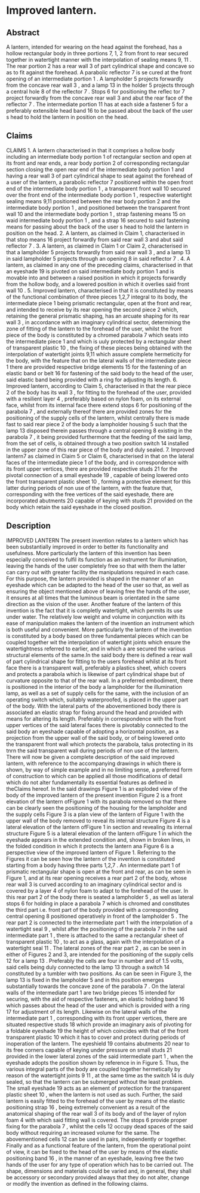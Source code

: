 # Improved lantern.

## Abstract
A lantern, intended for wearing on the head against the forehead, has a hollow rectangular body in three portions 7, 1, 2 from front to rear secured together in watertight manner with the interpolation of sealing means 9, 11 . The rear portion 2 has a rear wall 3 of part cylindrical shape and concave so as to fit against the forehead. A parabolic reflector 7 is se cured at the front opening of an intermediate portion 1 . A lampholder 5 projects forwardly from the concave rear wall 3 , and a lamp 13 in the holder 5 projects through a central hole 8 of the reflector 7 . Stops 6 for positioning the reflec tor 7 project forwardly from the concave rear wall 3 and abut the rear face of the reflector 7 . The intermediate portion 11 has at each side a fastener 5 for a preferably extensible head band 16 to be passed about the back of the user s head to hold the lantern in position on the head.

## Claims
CLAIMS 1. A lantern characterised in that it comprises a hollow body including an intermediate body portion 1 of rectangular section and open at its front and rear ends, a rear body portion 2 of corresponding rectangular section closing the open rear end of the intermediate body portion 1 and having a rear wall 3 of part cylindrical shape to seat against the forehead of a user of the lantern, a parabolic reflector 7 positioned within the open front end of the intermediate body portion 1 , a transparent front wall 10 secured over the front end of the intermediate body portion 1 , respective watertight sealing means 9,11 positioned between the rear body portion 2 and the intermediate body portion 1 , and positioned between the transparent front wall 10 and the intermediate body portion 1 , strap fastening means 15 on waid intermediate body portion 1 , and a strap 16 secured to said fastening means for passing about the back of the user s head to hold the lantern in position on the head. 2. A lantern, as claimed in Claim 1, characterised in that stop means 16 project forwardly from said rear wall 3 and abut said reflector 7 . 3. A lantern, as claimed in Claim 1 or Claim 2, characterised in that a lampholder 5 projects forwardly from said rear wall 3 , and a lamp 13 in said lampholder 5 projects through an opening 8 in said reflector 7 . 4. A lantern, as claimed in any one of the preceding claims, characterised in that an eyeshade 19 is pivoted on said intermediate body portion 1 and is movable into and between a raised position in which it projects forwardly from the hollow body, and a lowered position in which it overlies said front wall 10 . 5. Improved lantern, characterised in that it is constituted by means of the functional combination of three pieces 1,2,7 integral to its body, the intermediate piece 1 being prismatic rectangular, open at the front and rear, and intended to receive by its rear opening the second piece 2 which, retaining the general prismatic shaping, has an arcuate shaping for its rear wall 3 , in accordance with an imaginary cylindrical sector, determining the zone of fitting of the lantern to the forehead of the user, whilst the front piece of the body is constituted by a chromed parabola 7 which seats into the intermediate piece 1 and which is uuly protected by a rectangular sheet of transparent plastic 10 , the fixing of these pieces being obtained with the interpolation of watertight joints 9,11 which assure complete hermeticity for the body, with the feature that on the lateral walls of the intermediate piece 1 there are provided respective bridge elements 15 for the fastening of an elastic band or belt 16 for fastening of the said body to the head of the user, said elastic band being provided with a ring for adjusting its length. 6. Improved lantern, according to Claim 5, characterised in that the rear piece 2 of the body has its wall 3 , for fitting to the forehead of the user, provided with a resilient layer 4 , preferably based on nylon foam, on its external face, whilst from its internal face there extend stops 6 for positioning of the parabola 7 , and externally thereof there are provided zones for the positioning of the supply cells of the lantern, whilst centrally there is made fast to said rear piece 2 of the body a lampholder housing 5 such that the lamp 13 disposed therein passes through a central opening 8 existing in the parabola 7 , it being provided furthermore that the feeding of the said lamp, from the set of cells, is obtained through a two position switch 14 installed in the upper zone of this rear piece of the body and duly sealed. 7. Improved lantern7 as claimed in Claim 5 or Claim 6, characterised in that on the lateral faces of the intermediate piece 1 of the body, and in correspondence with its front upper vertices, there are provided respective studs 21 for the pivotal connection of a small eyeshade 19 , capable of being lowered onto the front transparent plastic sheet 10 , forming a protective element for this latter during periods of non use of the lantern, with the feature that, corresponding with the free vertices of the said eyeshade, there are incorporated abutments 20 capable of keying with studs 21 provided on the body which retain the said eyeshade in the closed position.

## Description
IMPROVED LANTERN The present invention relates to a lantern which has been substantially improved in order to better its functionality and usefulness. More particularly the lantern of this invention has been especially conceived to fulfil its function as an instrument for illumination, leaving the hands of the user completely free so that with them the latter can carry out with greater facility the manipulations required in each case. For this purpose, the lantern provided is shaped in the manner of an eyeshade which can be adapted to the head of the user so that, as well as ensuring the object mentioned above of leaving free the hands of the user, it ensures at all times that the luminous beam is orientated in the same direction as the vision of the user. Another feature of the lantern of this invention is the fact that it is completly watertight, which permits its use under water. The relatively low weight and volume in conjunction with its ease of manipulation makes the lantern of the invention an instrument which is both useful and convenient. More particularly the lantern of the invention is constituted by a body based on three fundamental pieces which can be coupled together wit the interpolation of watertight joints which ensure the watertightness referred to earlier, and in which a are secured the various structural elements of the same.In the said body there is defined a rear wall of part cylindrical shape for fitting to the users forehead whilst at its front face there is a transparent wall, preferably a plastics sheet, which covers and protects a parabola which is likewise of part cylindrical shape but of curvature opposite to that of the rear wall. In a preferred embodiment, there is positioned in the interior of the body a lampholder for the illumination lamp, as well as a set of supply cells for the same, with the inclusion of an operating switch which, suitably waterproofed, is placed in the upper part of the body. With the lateral parts of the abovementioned body there is associated an elastic strap for fixing around the head and provided with means for altering its length. Preferably in correspondence with the front upper vertices of the said lateral faces there is pivotably connected to the said body an eyeshade capable of adopting a horizontal position, as a projection from the upper wall of the said body, or of being lowered onto the transparent front wall which protects the parabola, talus protecting in its tnrn the said transparent wall during periods of non use of the lantern. There will now be given a complete description of the said improved lantern, with reference to the accompanying drawings in which there is shown, by way of simple example and in no limiting sense, a preferred form of construction to which can be applied all those modifications of detail which do not alter fundamentally its essential features as defined in theClaims hereof. In the said drawings Figure 1 is an exploded view of the body of the improved lantern of the present invention Figure 2 is a front elevation of the lantern ofFigure 1 with its parabola removed so that there can be clearly seen the positioning of the housing for the lampholder and the supply cells Figure 3 is a plan view of the lantern of Figure 1 with the upper wall of the body removed to reveal its internal structure Figure 4 is a lateral elevation of the lantern ofFigure 1 in section and revealing its internal structure Figure 5 is a lateral elevation of the lantern ofFigure 1 in which the eyeshade appears in the extended condition and, shown in broken lines, in the folded condition in which it protects the lantern ana Figure 6 is a perspective view of the improved lantern of Figure 1. Referring to the Figures it can be seen how the lantern of the invention is constituted starting from a body having three parts 1,2,7 . An intermediate part 1 of prismatic rectangular shape is open at the front and rear, as can be seen in Figure 1, and at its rear opening receives a rear part 2 of the body, whose rear wall 3 is curved according to an imaginary cylindrical sector and is covered by a layer 4 of nylon foam to adapt to the forehead of the user. In this rear part 2 of the body there is seated a lampholder 5 , as well as lateral stops 6 for holding in place a parabola 7 which is chromed and constitutes the third part i.e. front part of the body provided with a corresponding central opening 8 positioned operatively in front of the lampholder 5 . The rear part 2 is connected to the intermediate part 1 with the interpolation of a watertight seal 9 , whilst after the positioning of the parabola 7 in the said intermediate part 1 , there is attached to the same a rectangular sheet of transparent plastic 10 , to act as a glass, again with the interpolation of a watertight seal 11 . The lateral zones of the rear part 2 , as can be seen in either of Figures 2 and 3, are intended for the positioning of the supply cells 12 for a lamp 13 . Preferably the cells are four in number and of 1.5 volts, said cells being duly connected to the lamp 13 through a switch 14 constituted by a tumbler with two positions. As can be seen in Figure 3, the lamp 13 is fixed in the lampholder 5 and in this position emerges substantially towards the concave zone of the parabola 7 . On the lateral walls of the intermediate part 1 are two bridge pieces 15 intended for securing, with the aid of respective fasteners, an elastic holding band 16 which passes about the head of the user and which is provided with a ring 17 for adjustment of its length. Likewise on the lateral walls of the intermediate part 1 , corresponding with its front upper vertices, there are situated respective studs 18 which provide an imaginary axis of pivoting for a foldable eyeshade 19 the height of which coincides with that of the front transparent plastic 10 which it has to cover and protect during periods of inoperation of the lantern. The eyeshield 19 contains abutments 20 near to its free corners capable of keying under pressure on small studs 21 provided in the lower lateral zones of the said intermediate part 1 , when the eyeshade adopts the position shown by reference in in Figure 5. Thus, the various integral parts of the body are coupled together hermetically by reason of the watertight joints 9 11 , at the same time as the switch 14 is duly sealed, so that the lantern can be submerged without the least problem. The small eyeshade 19 acts as an element of protection for the transparent plastic sheet 10 , when the lantern is not used as such. Further, the said lantern is easily fitted to the forehead of the user by means of the elastic positioning strap 16 , being extremely convenient as a result of the anatomical shaping of the rear wall 3 of its body and of the layer of nylon foam 4 with which said fitting wall is covered. The stops 6 provide proper fixing for the parabola 7 , whilst the cells 12 occupy dead spaces of the said body without requiring an increased volume for the same. The abovementioned cells 12 can be used in pairs, independently or together. Finally and as a functional feature of the lantern, from the operational point of view, it can be fixed to the head of the user by means of the elastic positioning band 16 , in the manner of an eyeshade, leaving free the two hands of the user for any type of operation which has to be carried out. The shape, dimensions and materials could be varied and, in general, they shall be accessory or secondary provided always that they do not alter, change or modify the invention as defined in the following claims.